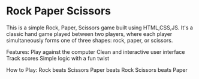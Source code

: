 # Rock Paper Scissors

This is a simple Rock, Paper, Scissors game built using HTML,CSS,JS. It's a classic hand game played between two players, where each player simultaneously forms one of three shapes: rock, paper, or scissors.

Features:
Play against the computer
Clean and interactive user interface 
Track scores
Simple logic with a fun twist

How to Play:
Rock beats Scissors
Paper beats Rock
Scissors beats Paper